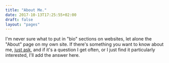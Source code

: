 ```yaml
---
title: "About Me."
date: 2017-10-13T17:25:55+02:00
draft: false
layout: "pages"
---
```


I'm never sure what to put in "bio" sections on websites, let alone the "About" page on my own site. If there's something you want to know about me, [just ask](https://twitter.com/_bigblind), and if it's a question I get often, or I just find it particularly interested, I'll add the answer here.
